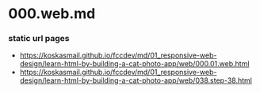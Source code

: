 
# 000.web.md

### static url pages

* https://koskasmail.github.io/fccdev/md/01_responsive-web-design/learn-html-by-building-a-cat-photo-app/web/000.01.web.html
* https://koskasmail.github.io/fccdev/md/01_responsive-web-design/learn-html-by-building-a-cat-photo-app/web/038.step-38.html
